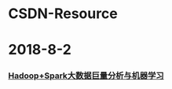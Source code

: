 # CSDN-Resource
# 2018-8-2
### [Hadoop+Spark大数据巨量分析与机器学习](https://download.csdn.net/download/wangwei19900806/10631315)
